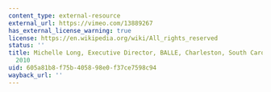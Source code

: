 ```yaml
---
content_type: external-resource
external_url: https://vimeo.com/13889267
has_external_license_warning: true
license: https://en.wikipedia.org/wiki/All_rights_reserved
status: ''
title: Michelle Long, Executive Director, BALLE, Charleston, South Carolina, May 21,
  2010
uid: 605a81b8-f75b-4058-98e0-f37ce7598c94
wayback_url: ''
---
```

